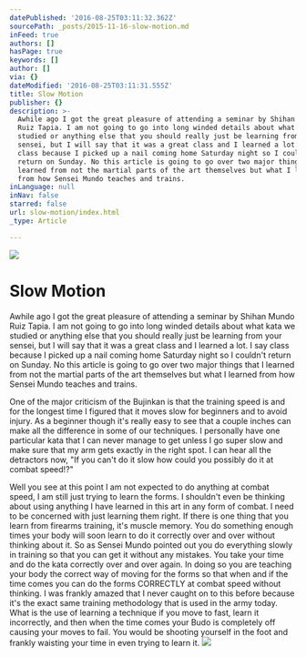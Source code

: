 ```yaml
---
datePublished: '2016-08-25T03:11:32.362Z'
sourcePath: _posts/2015-11-16-slow-motion.md
inFeed: true
authors: []
hasPage: true
keywords: []
author: []
via: {}
dateModified: '2016-08-25T03:11:31.555Z'
title: Slow Motion
publisher: {}
description: >-
  Awhile ago I got the great pleasure of attending a seminar by Shihan Mundo
  Ruiz Tapia. I am not going to go into long winded details about what kata we
  studied or anything else that you should really just be learning from your
  sensei, but I will say that it was a great class and I learned a lot. I say
  class because I picked up a nail coming home Saturday night so I couldn’t
  return on Sunday. No this article is going to go over two major things that I
  learned from not the martial parts of the art themselves but what I learned
  from how Sensei Mundo teaches and trains.
inLanguage: null
inNav: false
starred: false
url: slow-motion/index.html
_type: Article

---
```

![](https://the-grid-user-content.s3-us-west-2.amazonaws.com/9c13f7aa-e678-4fb1-8767-0ef008211aa1.png)

# Slow Motion

Awhile ago I got the great pleasure of attending a seminar by Shihan Mundo Ruiz Tapia. I am not going to go into long winded details about what kata we studied or anything else that you should really just be learning from your sensei, but I will say that it was a great class and I learned a lot. I say class because I picked up a nail coming home Saturday night so I couldn't return on Sunday. No this article is going to go over two major things that I learned from not the martial parts of the art themselves but what I learned from how Sensei Mundo teaches and trains.

One of the major criticism of the Bujinkan is that the training speed is and for the longest time I figured that it moves slow for beginners and to avoid injury. As a beginner though it's really easy to see that a couple inches can make all the difference in some of our techniques. I personally have one particular kata that I can never manage to get unless I go super slow and make sure that my arm gets exactly in the right spot. I can hear all the detractors now, "If you can't do it slow how could you possibly do it at combat speed!?"

Well you see at this point I am not expected to do anything at combat speed, I am still just trying to learn the forms. I shouldn't even be thinking about using anything I have learned in this art in any form of combat. I need to be concerned with just learning them right. If there is one thing that you learn from firearms training, it's muscle memory. You do something enough times your body will soon learn to do it correctly over and over without thinking about it. So as Sensei Mundo pointed out you do everything slowly in training so that you can get it without any mistakes. You take your time and do the kata correctly over and over again. In doing so you are teaching your body the correct way of moving for the forms so that when and if the time comes you can do the forms CORRECTLY at combat speed without thinking. I was frankly amazed that I never caught on to this before because it's the exact same training methodology that is used in the army today. What is the use of learning a technique if you move to fast, learn it incorrectly, and then when the time comes your Budo is completely off causing your moves to fail. You would be shooting yourself in the foot and frankly waisting your time in even trying to learn it.
![](https://the-grid-user-content.s3-us-west-2.amazonaws.com/8c4edd64-41a2-4d62-870f-c5feeca18c05.jpg)